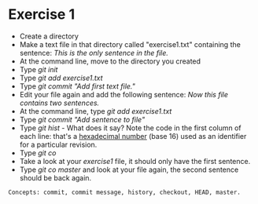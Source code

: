 Exercise 1
==========
   * Create a directory
   * Make a text file in that directory called "exercise1.txt" containing the sentence: *This is
     the only sentence in the file.*
   * At the command line, move to the directory you created
   * Type *git init*
   * Type *git add exercise1.txt*
   * Type *git commit "Add first text file."*
   * Edit your file again and add the following sentence: *Now this file
     contains two sentences.*
   * At the command line, type *git add exercise1.txt*
   * Type *git commit "Add sentence to file"*
   * Type *git hist* - What does it say? Note the code in the first
     column of each line: that's a [hexadecimal
     number](https://en.wikipedia.org/wiki/Hexadecimal) (base 16) used
     as an identifier for a particular revision.
   * Type *git co <bottom-most code>*
   * Take a look at your *exercise1* file, it should only have the first
     sentence.
   * Type *git co master* and look at your file again, the second
     sentence should be back again.
    
    Concepts: commit, commit message, history, checkout, HEAD, master.
